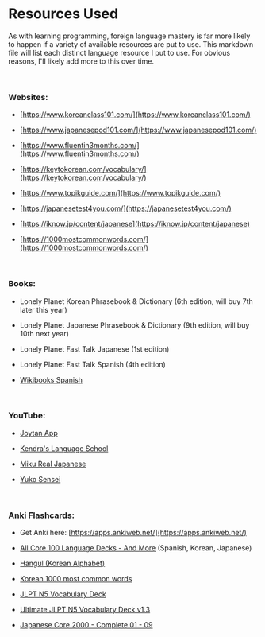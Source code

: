 # Resources Used

As with learning programming, foreign language mastery is far more likely to happen if a variety of available resources are put to use. This markdown file will list each distinct language resource I put to use. For obvious reasons, I'll likely add more to this over time.

&nbsp;

### Websites:

* [https://www.koreanclass101.com/](https://www.koreanclass101.com/)

* [https://www.japanesepod101.com/](https://www.japanesepod101.com/)

* [https://www.fluentin3months.com/](https://www.fluentin3months.com/)

* [https://keytokorean.com/vocabulary/](https://keytokorean.com/vocabulary/)

* [https://www.topikguide.com/](https://www.topikguide.com/)

* [https://japanesetest4you.com/](https://japanesetest4you.com/)

* [https://iknow.jp/content/japanese](https://iknow.jp/content/japanese)

* [https://1000mostcommonwords.com/](https://1000mostcommonwords.com/)

&nbsp;

### Books:

* Lonely Planet Korean Phrasebook & Dictionary (6th edition, will buy 7th later this year)

* Lonely Planet Japanese Phrasebook & Dictionary (9th edition, will buy 10th next year)

* Lonely Planet Fast Talk Japanese (1st edition)

* Lonely Planet Fast Talk Spanish (4th edition)

* [Wikibooks Spanish](https://en.wikibooks.org/wiki/Spanish)

&nbsp;

### YouTube:

* [Joytan App](https://www.youtube.com/channel/UC0bLbtTI9uni3bNRPIJQAqA)

* [Kendra's Language School](https://www.youtube.com/channel/UCTYQzAi6YOcgv2mkzsfzmpA/)

* [Miku Real Japanese](https://www.youtube.com/channel/UCsQCbl3a9FtYvA55BxdzYiQ)

* [Yuko Sensei](https://www.youtube.com/channel/UCf-ruwCgdtpCzuM7ODY5c9g)

&nbsp;

### Anki Flashcards:

* Get Anki here: [https://apps.ankiweb.net/](https://apps.ankiweb.net/)

* [All Core 100 Language Decks - And More](https://ankiweb.net/shared/byauthor/1758160103) (Spanish, Korean, Japanese)

* [Hangul (Korean Alphabet)](https://ankiweb.net/shared/info/2530965591)

* [Korean 1000 most common words](https://ankiweb.net/shared/info/408875623)

* [JLPT N5 Vocabulary Deck](https://ankiweb.net/shared/info/1194221613)

* [Ultimate JLPT N5 Vocabulary Deck v1.3](https://ankiweb.net/shared/info/523650169)

* [Japanese Core 2000 - Complete 01 - 09](https://ankiweb.net/shared/info/1723306405)
